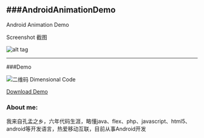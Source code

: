 ###AndroidAnimationDemo
-----
Android Animation Demo

Screenshot 截图

![alt tag](https://github.com/kongnanlive/AndroidAnimationDemo/raw/master/screenshots/myaa1.mov_1409889442.gif)

---

###Demo

![二维码 Dimensional Code](https://raw.githubusercontent.com/kongnanlive/AndroidAnimationDemo/raw/master/download/dimensionalcode.png)

[Download Demo](https://github.com/kongnanlive/AndroidAnimationDemo/raw/master/download/AndroidAnimationDemo-release.apk)


### About me:

我来自孔孟之乡，六年代码生涯，略懂java、flex、php、javascript、html5、android等开发语言，热爱移动互联，目前从事Android开发
